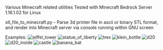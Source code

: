 Various Minecraft related utilities
Tested with Minecraft Bedrock Server 1.16.1.02 for Linux

stl_file_to_minecraft.py - Parse 3d printer file in ascii or binary STL format, and render into Minecraft server via console running within GNU screen

Examples:
![eiffel_tower](https://user-images.githubusercontent.com/8059549/89734192-a3ceaf80-da28-11ea-8a2b-a0eb81d3d1ce.jpg)
![statue_of_liberty](https://user-images.githubusercontent.com/8059549/89734185-944f6680-da28-11ea-893d-136252b08090.jpg)
![trex](https://user-images.githubusercontent.com/8059549/89734179-90234900-da28-11ea-88ca-9d10c79bce31.jpg)
![klein_bottle](https://user-images.githubusercontent.com/8059549/89734174-8994d180-da28-11ea-8945-9183dab5e0d5.jpg)
![d20](https://user-images.githubusercontent.com/8059549/89734187-987b8400-da28-11ea-8bd6-23ed950293e0.jpg)
![d20_inside](https://user-images.githubusercontent.com/8059549/89734398-fa88b900-da29-11ea-8b65-6ef14d93e017.jpg)
![castle](https://user-images.githubusercontent.com/8059549/89734195-a9c49080-da28-11ea-8055-4870eccf1dac.jpg)
![banana_bat](https://user-images.githubusercontent.com/8059549/89734199-af21db00-da28-11ea-862a-5a03d118dc8e.jpg)







